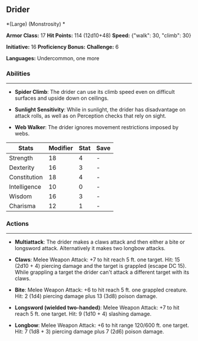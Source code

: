 ## Drider
*(Large) (Monstrosity) *

**Armor Class:** 17
**Hit Points:** 114 (12d10+48)
**Speed:** {"walk": 30, "climb": 30}

**Initiative:** 16
**Proficiency Bonus:**
**Challenge:** 6

**Languages:** Undercommon, one more

### Abilities
 --- 
- **Spider Climb**: The drider can use its climb speed even on difficult surfaces and upside down on ceilings.

- **Sunlight Sensitivity**: While in sunlight, the drider has disadvantage on attack rolls, as well as on Perception checks that rely on sight.

- **Web Walker**: The drider ignores movement restrictions imposed by webs.



| Stats | Modifier | Stat | Save
| ---- | ---- | ---- | ---- |
| Strength | 18 | 4 | - |
| Dexterity | 16 | 3 | - |
| Constitution | 18 | 4 | - |
| Intelligence | 10 | 0 | - |
| Wisdom | 16 | 3 | - |
| Charisma | 12 | 1 | - |

### Actions
 --- 
- **Multiattack**: The drider makes a claws attack and then either a bite or longsword attack. Alternatively  it makes two longbow attacks.

- **Claws**: Melee Weapon Attack: +7 to hit  reach 5 ft.  one target. Hit: 15 (2d10 + 4) piercing damage  and the target is grappled (escape DC 15). While grappling a target  the drider can't attack a different target with its claws.

- **Bite**: Melee Weapon Attack: +6 to hit  reach 5 ft.  one grappled creature. Hit: 2 (1d4) piercing damage plus 13 (3d8) poison damage.

- **Longsword (wielded two-handed)**: Melee Weapon Attack: +7 to hit  reach 5 ft.  one target. Hit: 9 (1d10 + 4) slashing damage.

- **Longbow**: Melee Weapon Attack: +6 to hit  range 120/600 ft.  one target. Hit: 7 (1d8 + 3) piercing damage plus 7 (2d6) poison damage.

